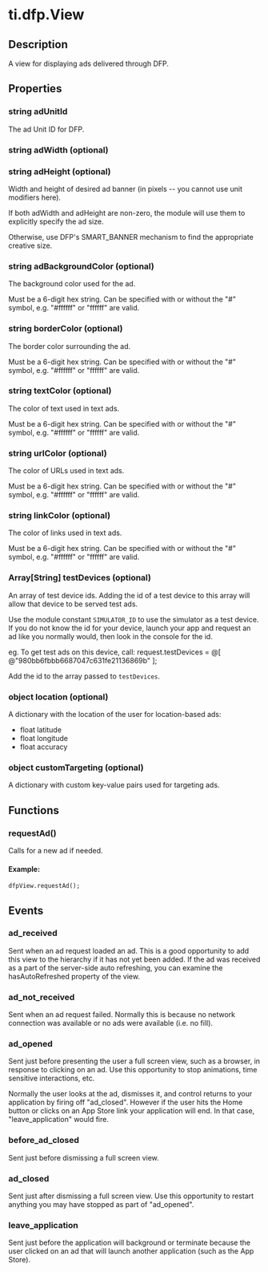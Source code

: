 # ti.dfp.View

## Description

A view for displaying ads delivered through DFP.

## Properties

### string adUnitId

The ad Unit ID for DFP.

### string adWidth (optional)
### string adHeight (optional)

Width and height of desired ad banner (in pixels -- you cannot use unit modifiers here).

If both adWidth and adHeight are non-zero, the module will use them to
explicitly specify the ad size.

Otherwise, use DFP's SMART_BANNER mechanism to find the appropriate creative size.

### string adBackgroundColor (optional)

The background color used for the ad.  

Must be a 6-digit hex string.  Can be specified with or without the "#" symbol, 
e.g. "#ffffff" or "ffffff" are valid.

### string borderColor (optional)

The border color surrounding the ad.

Must be a 6-digit hex string.  Can be specified with or without the "#" symbol, 
e.g. "#ffffff" or "ffffff" are valid.

### string textColor (optional)

The color of text used in text ads.

Must be a 6-digit hex string.  Can be specified with or without the "#" symbol, 
e.g. "#ffffff" or "ffffff" are valid.

### string urlColor (optional)

The color of URLs used in text ads.

Must be a 6-digit hex string.  Can be specified with or without the "#" symbol, 
e.g. "#ffffff" or "ffffff" are valid.

### string linkColor (optional)

The color of links used in text ads.

Must be a 6-digit hex string.  Can be specified with or without the "#" symbol, 
e.g. "#ffffff" or "ffffff" are valid.

### Array[String] testDevices (optional)

An array of test device ids. Adding the id of a test device to this array 
will allow that device to be served test ads. 

Use the module constant `SIMULATOR_ID` to use the simulator as a test device. 
If you do not know the id for your device, launch your app and request an ad 
like you normally would, then look in the console for the id. 

eg. <Google> To get test ads on this device, call: request.testDevices = @[ @"980bb6fbbb6687047c631fe21136869b" ];

Add the id to the array passed to `testDevices`.

### object location (optional)

A dictionary with the location of the user for location-based ads:

* float latitude
* float longitude
* float accuracy

### object customTargeting (optional)

A dictionary with custom key-value pairs used for targeting ads.

## Functions

### requestAd()

Calls for a new ad if needed.

#### Example:

	dfpView.requestAd();

## Events

### ad_received

 Sent when an ad request loaded an ad.  This is a good opportunity to add this
 view to the hierarchy if it has not yet been added.  If the ad was received
 as a part of the server-side auto refreshing, you can examine the
 hasAutoRefreshed property of the view.

### ad_not_received

 Sent when an ad request failed.  Normally this is because no network
 connection was available or no ads were available (i.e. no fill).

### ad_opened

Sent just before presenting the user a full screen view, such as a browser,
in response to clicking on an ad.  Use this opportunity to stop animations,
time sensitive interactions, etc.

Normally the user looks at the ad, dismisses it, and control returns to your
application by firing off "ad_closed".  However if the user hits the
Home button or clicks on an App Store link your application will end. In that case,
"leave_application" would fire.

### before_ad_closed

Sent just before dismissing a full screen view.

### ad_closed

Sent just after dismissing a full screen view.  Use this opportunity to
restart anything you may have stopped as part of "ad_opened".

### leave_application

Sent just before the application will background or terminate because the
user clicked on an ad that will launch another application (such as the App
Store).
